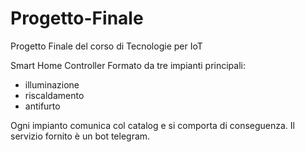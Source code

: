 # Progetto-Finale
Progetto Finale del corso di Tecnologie per IoT

Smart Home Controller
Formato da tre impianti principali:
- illuminazione
- riscaldamento
- antifurto

Ogni impianto comunica col catalog e si comporta di conseguenza.
Il servizio fornito è un bot telegram.
